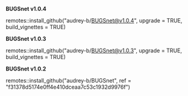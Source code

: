 **BUGSnet v1.0.4**

remotes::install_github("audrey-b/BUGSnet@v1.0.4", upgrade = TRUE, build_vignettes = TRUE)

**BUGSnet v1.0.3**

remotes::install_github("audrey-b/BUGSnet@v1.0.3", upgrade = TRUE, build_vignettes = TRUE)

**BUGSnet v1.0.2**

remotes::install_github("audrey-b/BUGSnet", ref = "f31378d5174e0ff4e410dceaa7c53c1932d9976f")
